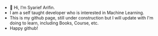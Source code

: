 - 👋 Hi, I’m Syarief Arifin.
- I am a self taught developer who is interested in Machine Learning.
- This is my github page, still under construction but I will update with I'm doing to learn, including Books, Course, etc.
- Happy github!
<!---
syf107/syf107 is a ✨ special ✨ repository because its `README.md` (this file) appears on your GitHub profile.
You can click the Preview link to take a look at your changes.
--->
